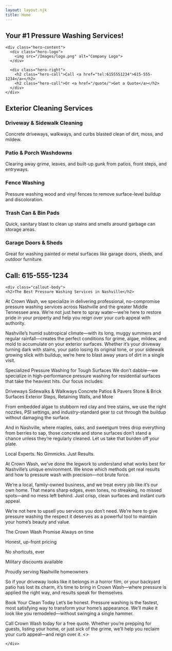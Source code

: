 ```yaml
---
layout: layout.njk
title: Home
---
```


<link rel="stylesheet" href="/homestyles.css" />

<section class="hero-banner">
  <div class="hero-container">
    <div class="hero-headline">
      <h1>Your <span>#1 Pressure Washing Services!</span></h1>
    </div>

    <div class="hero-content">
      <div class="hero-logo">
        <img src="/Images/logo.png" alt="Company Logo">
      </div>

      <div class="hero-right">
        <h2 class="hero-call">Call <a href="tel:6155551234">615-555-1234</a></h2>
        <h2 class="hero-call">Or <a href="/quote/">Get a Quote</a></h2>
      </div>
    </div>
  </div>
</section>



<div class="services-list">

<h2 class="services-header">Exterior Cleaning Services</h2>

  <div class="service-item">
    <div class="service-text">
      <h3>Driveway & Sidewalk Cleaning</h3>
      <p>Concrete driveways, walkways, and curbs blasted clean of dirt, moss, and mildew.</p>
    </div>
  </div>

  <div class="service-item">
    <div class="service-text">
      <h3>Patio & Porch Washdowns</h3>
      <p>Clearing away grime, leaves, and built-up gunk from patios, front steps, and entryways.</p>
    </div>
  </div>

  <div class="service-item">
    <div class="service-text">
      <h3>Fence Washing</h3>
      <p>Pressure washing wood and vinyl fences to remove surface-level buildup and discoloration.</p>
    </div>
  </div>

  <div class="service-item">
    <div class="service-text">
      <h3>Trash Can & Bin Pads</h3>
      <p>Quick, sanitary blast to clean up stains and smells around garbage can storage areas.</p>
    </div>
  </div>

  <div class="service-item">
    <div class="service-text">
      <h3>Garage Doors & Sheds</h3>
      <p>Great for washing painted or metal surfaces like garage doors, sheds, and outdoor furniture.</p>
    </div>
  </div>

</div>


<section class="callout-section">
  <div class="callout-container">
    <h1 class="callout-phone">Call: 615-555-1234</h1>

    <div class="callout-body">
    <h2>The Best Pressure Washing Services in Nashville</h2>
<p>
At Crown Wash, we specialize in delivering professional, no-compromise pressure washing services across Nashville and the greater Middle Tennessee area. We’re not just here to spray water—we’re here to restore pride in your property and help you reign over your curb appeal with authority.
</p>
<p>
Nashville’s humid subtropical climate—with its long, muggy summers and regular rainfall—creates the perfect conditions for grime, algae, mildew, and mold to accumulate on your exterior surfaces. Whether it’s your driveway turning dark with stains, your patio losing its original tone, or your sidewalk growing slick with buildup, we’re here to blast away years of dirt in a single visit.
</p>
<p>
Specialized Pressure Washing for Tough Surfaces
We don’t dabble—we specialize in high-performance pressure washing for residential surfaces that take the heaviest hits. Our focus includes:

Driveways
Sidewalks & Walkways
Concrete Patios & Pavers
Stone & Brick Surfaces
Exterior Steps, Retaining Walls, and More
</p>
<p>
From embedded algae to stubborn red clay and tree stains, we use the right nozzles, PSI settings, and industry-standard gear to cut through the buildup without damaging the surface.

And in Nashville, where maples, oaks, and sweetgum trees drop everything from berries to sap, those concrete and stone surfaces don’t stand a chance unless they’re regularly cleaned. Let us take that burden off your plate.

Local Experts. No Gimmicks. Just Results.

At Crown Wash, we’ve done the legwork to understand what works best for Nashville’s unique environment. We know which methods get real results and how to pressure wash with precision—not brute force.
</p>
<p>
We’re a local, family-owned business, and we treat every job like it’s our own home. That means sharp edges, even tones, no streaking, no missed spots—and no mess left behind. Just crisp, clean surfaces and instant curb appeal.

We’re not here to upsell you services you don’t need. We’re here to give pressure washing the respect it deserves as a powerful tool to maintain your home’s beauty and value.
</p>
<p>
The Crown Wash Promise
Always on time

Honest, up-front pricing

No shortcuts, ever

Military discounts available

Proudly serving Nashville homeowners
</p>
<p>
So if your driveway looks like it belongs in a horror film, or your backyard patio has lost its charm, it’s time to bring in Crown Wash—where pressure is applied the right way, and results speak for themselves.

Book Your Clean Today
Let’s be honest. Pressure washing is the fastest, most satisfying way to transform your home’s appearance. We’ll make it look like you remodeled—without swinging a single hammer.

Call Crown Wash today for a free quote. Whether you’re prepping for guests, listing your home, or just sick of the grime, we’ll help you reclaim your curb appeal—and reign over it.
<>

    </div>
  </div>
</section>

